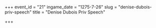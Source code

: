 +++
event_id = "21"
ingame_date = "1275-7-26"
slug = "denise-dubois-priv-speech"
title = "Denise Dubois Priv Speech"

+++


